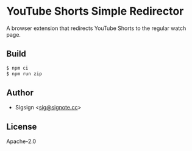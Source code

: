 # YouTube Shorts Simple Redirector

A browser extension that redirects YouTube Shorts to the regular watch page.

## Build

```sh
$ npm ci
$ npm run zip
```

## Author

- Sigsign <<sig@signote.cc>>

## License

Apache-2.0
